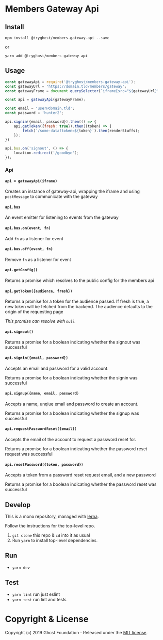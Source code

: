 # Members Gateway Api

## Install

`npm install @tryghost/members-gateway-api --save`

or

`yarn add @tryghost/members-gateway-api`


## Usage

```js
const gatewayApi = require('@tryghost/members-gateway-api');
const gatewayUrl = 'https://domain.tld/members/gateway';
const gatewayFrame = document.querySelector(`iframe[src="${gatewayUrl}"]`);

const api = gatewayApi(gatewayFrame);

const email = 'user@domain.tld';
const password = 'hunter2';

api.signin({email, password}).then(() => {
    api.getToken({fresh: true}).then((token) => {
        fetch(`/some-data?token=${token}`).then(renderStuffs);
    });
})

api.bus.on('signout', () => {
    location.redirect('/goodbye');
});
```

### Api

#### `api = gatewayApi(iframe)`

Creates an instance of gateway-api, wrapping the iframe and using `postMessage` to communicate with the gateway

#### `api.bus`

An event emitter for listening to events from the gateway

#### `api.bus.on(event, fn)`

Add `fn` as a listener for event

#### `api.bus.off(event, fn)`

Remove `fn` as a listener for event

#### `api.getConfig()`

Returns a promise which resolves to the public config for the members api

#### `api.getToken({audience, fresh})`

Returns a promise for a token for the audience passed.
If fresh is true, a new token will be fetched from the backend.
The audience defaults to the origin of the requesting page

*This promise can resolve with `null`*

#### `api.signout()`

Returns a promise for a boolean indicating whether the signout was successful


#### `api.signin({email, password})`

Accepts an email and password for a valid account.

Returns a promise for a boolean indicating whether the signin was successful

#### `api.signup({name, email, password)`

Accepts a name, unqiue email and password to create an account.

Returns a promise for a boolean indicating whether the signup was successful

#### `api.requestPasswordReset({email})`

Accepts the email of the account to request a password reset for.

Returns a promise for a boolean indicating whether the password reset request was successful

#### `api.resetPassword({token, password})`

Accepts a token from a password reset request email, and a new password

Returns a promise for a boolean indicating whether the password reset was successful


## Develop

This is a mono repository, managed with [lerna](https://lernajs.io/).

Follow the instructions for the top-level repo.
1. `git clone` this repo & `cd` into it as usual
2. Run `yarn` to install top-level dependencies.


## Run

- `yarn dev`


## Test

- `yarn lint` run just eslint
- `yarn test` run lint and tests




# Copyright & License

Copyright (c) 2019 Ghost Foundation - Released under the [MIT license](LICENSE).
